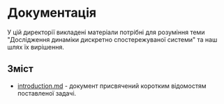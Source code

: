# Документація

У цій директорії викладені матеріали потрібні для розуміння теми "Дослідження
динаміки дискретно спостережуваної системи" та наш шлях їх вирішення.

## Зміст

- [introduction.md](./introduction.md) - документ присвячений коротким
  відомостям поставленої задачі.
